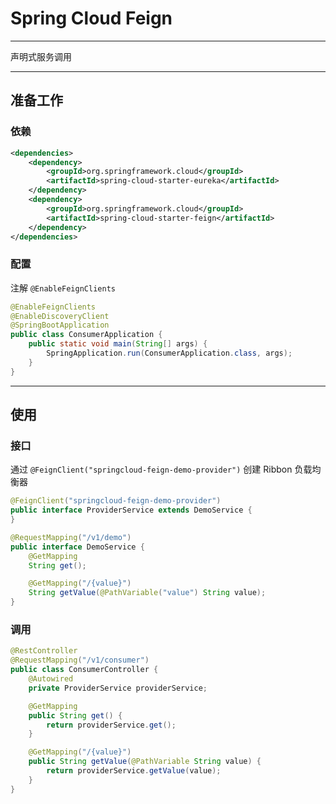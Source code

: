 # Spring Cloud Feign

---

声明式服务调用

---

## 准备工作

### 依赖

```xml
<dependencies>
    <dependency>
    	<groupId>org.springframework.cloud</groupId>
    	<artifactId>spring-cloud-starter-eureka</artifactId>
    </dependency>
    <dependency>
    	<groupId>org.springframework.cloud</groupId>
    	<artifactId>spring-cloud-starter-feign</artifactId>
    </dependency>
</dependencies>
```

### 配置

注解 `@EnableFeignClients`

```java
@EnableFeignClients
@EnableDiscoveryClient
@SpringBootApplication
public class ConsumerApplication {
    public static void main(String[] args) {
        SpringApplication.run(ConsumerApplication.class, args);
    }
}
```

---

## 使用

### 接口

通过 `@FeignClient("springcloud-feign-demo-provider")` 创建 Ribbon 负载均衡器

```java
@FeignClient("springcloud-feign-demo-provider")
public interface ProviderService extends DemoService {
}
```

```java
@RequestMapping("/v1/demo")
public interface DemoService {
    @GetMapping
    String get();

    @GetMapping("/{value}")
    String getValue(@PathVariable("value") String value);
}
```

### 调用

```java
@RestController
@RequestMapping("/v1/consumer")
public class ConsumerController {
    @Autowired
    private ProviderService providerService;

    @GetMapping
    public String get() {
        return providerService.get();
    }

    @GetMapping("/{value}")
    public String getValue(@PathVariable String value) {
        return providerService.getValue(value);
    }
}
```



